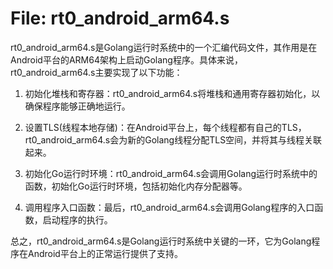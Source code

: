 # File: rt0_android_arm64.s

rt0_android_arm64.s是Golang运行时系统中的一个汇编代码文件，其作用是在Android平台的ARM64架构上启动Golang程序。具体来说，rt0_android_arm64.s主要实现了以下功能：

1. 初始化堆栈和寄存器：rt0_android_arm64.s将堆栈和通用寄存器初始化，以确保程序能够正确地运行。

2. 设置TLS(线程本地存储)：在Android平台上，每个线程都有自己的TLS，rt0_android_arm64.s会为新的Golang线程分配TLS空间，并将其与线程关联起来。

3. 初始化Go运行时环境：rt0_android_arm64.s会调用Golang运行时系统中的函数，初始化Go运行时环境，包括初始化内存分配器等。

4. 调用程序入口函数：最后，rt0_android_arm64.s会调用Golang程序的入口函数，启动程序的执行。 

总之，rt0_android_arm64.s是Golang运行时系统中关键的一环，它为Golang程序在Android平台上的正常运行提供了支持。

